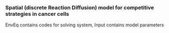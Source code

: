### Spatial (discrete Reaction Diffusion) model for competitive strategies in cancer cells ###

EnvEq contains codes for solving system, Input contains model parameters
